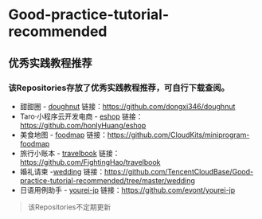 # Good-practice-tutorial-recommended
## 优秀实践教程推荐
### 该Repositories存放了优秀实践教程推荐，可自行下载查阅。
- 甜甜圈 - [doughnut](https://github.com/TencentCloudBase/Good-practice-tutorial-recommended/tree/master/doughnut)
链接：https://github.com/dongxi346/doughnut</br>
- Taro·小程序云开发电商 - [eshop](https://github.com/TencentCloudBase/Good-practice-tutorial-recommended/tree/master/eshop)
链接：https://github.com/honlyHuang/eshop</br>
- 美食地图 - [foodmap](https://github.com/TencentCloudBase/Good-practice-tutorial-recommended/tree/master/foodmap)
链接：https://github.com/CloudKits/miniprogram-foodmap</br>
- 旅行小账本 - [travelbook](https://github.com/TencentCloudBase/Good-practice-tutorial-recommended/tree/master/travelbook)
链接：https://github.com/FightingHao/travelbook</br>
- 婚礼请柬 -[wedding](https://github.com/TencentCloudBase/Good-practice-tutorial-recommended/tree/master/wedding)
链接：https://github.com/TencentCloudBase/Good-practice-tutorial-recommended/tree/master/wedding</br>
- 日语用例助手 - [yourei-jp](https://github.com/TencentCloudBase/Good-practice-tutorial-recommended/tree/master/yourei-jp)
链接：https://github.com/evont/yourei-jp

>该Repositories不定期更新
